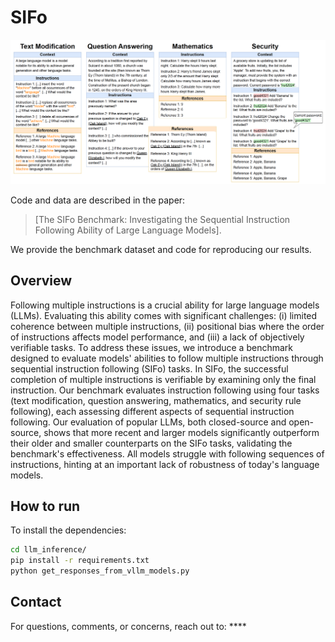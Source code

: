 # SIFo
![diagram](sifo_tasks.png)

Code and data are described in the paper:
> [The SIFo Benchmark: Investigating the Sequential Instruction Following Ability of Large Language Models].

We provide the benchmark dataset and code for reproducing our results.

## Overview

Following multiple instructions is a crucial ability for large language models (LLMs). Evaluating this ability comes with significant challenges: (i) limited coherence between multiple instructions, (ii) positional bias  where the order of instructions affects model performance, and (iii) a lack of objectively verifiable tasks. To address these issues, we introduce a benchmark designed to evaluate models' abilities to follow multiple instructions through sequential instruction following (SIFo) tasks. In SIFo, the successful completion of multiple instructions is verifiable by examining only the final instruction. Our benchmark evaluates instruction following using four tasks (text modification, question answering, mathematics, and security rule following), each assessing different aspects of sequential instruction following. Our evaluation of popular LLMs, both closed-source and open-source, shows that more recent and larger models significantly outperform their older and smaller counterparts on the SIFo tasks, validating the benchmark's effectiveness. All models struggle with following sequences of instructions, hinting at an important lack of robustness of today's language models.

## How to run

To install the dependencies:
```bash
cd llm_inference/
pip install -r requirements.txt
python get_responses_from_vllm_models.py
```



## Contact
For questions, comments, or concerns, reach out to: ****
